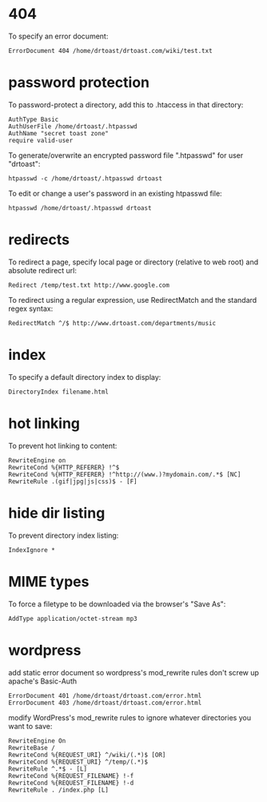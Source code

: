 # 404

To specify an error document:

    ErrorDocument 404 /home/drtoast/drtoast.com/wiki/test.txt

# password protection

To password-protect a directory, add this to .htaccess in that directory:

    AuthType Basic
    AuthUserFile /home/drtoast/.htpasswd
    AuthName "secret toast zone"
    require valid-user

To generate/overwrite an encrypted password file ".htpasswd" for user "drtoast":

    htpasswd -c /home/drtoast/.htpasswd drtoast

To edit or change a user's password in an existing htpasswd file:

    htpasswd /home/drtoast/.htpasswd drtoast

# redirects

To redirect a page, specify local page or directory (relative to web root) and absolute redirect url:

    Redirect /temp/test.txt http://www.google.com

To redirect using a regular expression, use RedirectMatch and the standard regex syntax:

    RedirectMatch ^/$ http://www.drtoast.com/departments/music

# index

To specify a default directory index to display:

    DirectoryIndex filename.html

# hot linking

To prevent hot linking to content:

    RewriteEngine on
    RewriteCond %{HTTP_REFERER} !^$
    RewriteCond %{HTTP_REFERER} !^http://(www.)?mydomain.com/.*$ [NC]
    RewriteRule .(gif|jpg|js|css)$ - [F]

# hide dir listing

To prevent directory index listing:

    IndexIgnore *

# MIME types

To force a filetype to be downloaded via the browser's "Save As":

    AddType application/octet-stream mp3

# wordpress

add static error document so wordpress's mod_rewrite rules don't screw up apache's Basic-Auth

    ErrorDocument 401 /home/drtoast/drtoast.com/error.html
    ErrorDocument 403 /home/drtoast/drtoast.com/error.html
    
modify WordPress's mod_rewrite rules to ignore whatever directories you want to save:

    RewriteEngine On
    RewriteBase /
    RewriteCond %{REQUEST_URI} ^/wiki/(.*)$ [OR]
    RewriteCond %{REQUEST_URI} ^/temp/(.*)$
    RewriteRule ^.*$ - [L]
    RewriteCond %{REQUEST_FILENAME} !-f
    RewriteCond %{REQUEST_FILENAME} !-d
    RewriteRule . /index.php [L]